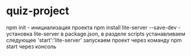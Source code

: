 # quiz-project
npm init - инициализация проекта
npm install lite-server --save-dev - установка lite-server
в package.json, в разделе scripts устанавливаем следующее 'start':'lite-server'
запускаем проект через команду npm start через консоль
